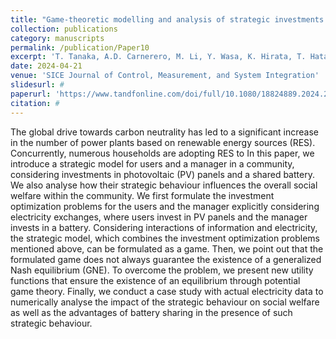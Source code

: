 ```yaml
---
title: "Game-theoretic modelling and analysis of strategic investments for PV and shared battery"
collection: publications
category: manuscripts
permalink: /publication/Paper10
excerpt: 'T. Tanaka, A.D. Carnerero, M. Li, Y. Wasa, K. Hirata, T. Hatanaka'
date: 2024-04-21
venue: 'SICE Journal of Control, Measurement, and System Integration'
slidesurl: #
paperurl: 'https://www.tandfonline.com/doi/full/10.1080/18824889.2024.2347041'
citation: #
---
```


The global drive towards carbon neutrality has led to a significant increase in the number of power plants based on renewable energy sources (RES). Concurrently, numerous households are adopting RES to In this paper, we introduce a strategic model for users and a manager in a community, considering investments in photovoltaic (PV) panels and a shared battery. We also analyse how their strategic behaviour influences the overall social welfare within the community. We first formulate the investment optimization problems for the users and the manager explicitly considering electricity exchanges, where users invest in PV panels and the manager invests in a battery. Considering interactions of information and electricity, the strategic model, which combines the investment optimization problems mentioned above, can be formulated as a game. Then, we point out that the formulated game does not always guarantee the existence of a generalized Nash equilibrium (GNE). To overcome the problem, we present new utility functions that ensure the existence of an equilibrium through potential game theory. Finally, we conduct a case study with actual electricity data to numerically analyse the impact of the strategic behaviour on social welfare as well as the advantages of battery sharing in the presence of such strategic behaviour.